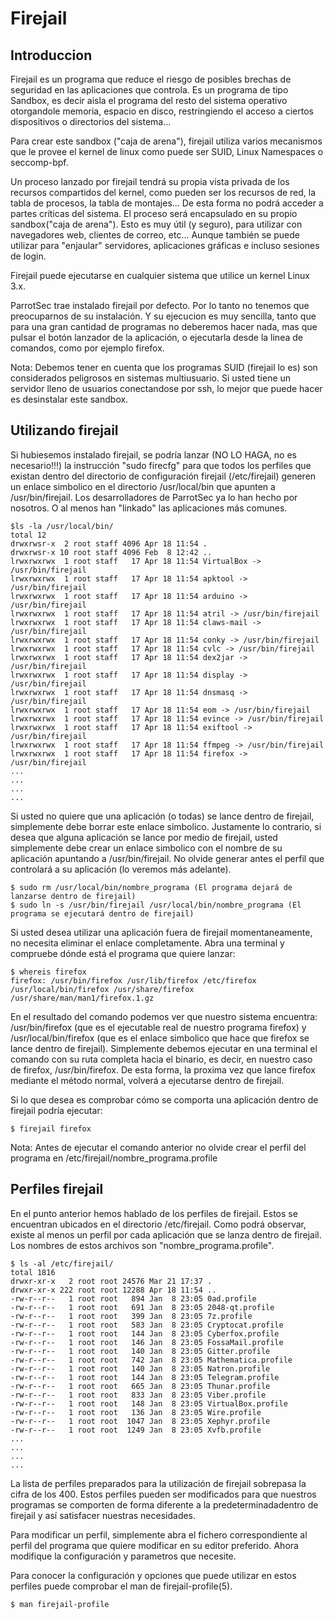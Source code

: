 # Firejail

## Introduccion

Firejail es un programa que reduce el riesgo de posibles brechas de seguridad en las aplicaciones que controla. Es un programa de tipo Sandbox, es decir aisla el programa del resto del sistema operativo otorgandole memoria, espacio en disco, restringiendo el acceso a ciertos dispositivos o directorios del sistema...

Para crear este sandbox ("caja de arena"), firejail utiliza varios mecanismos que le provee el kernel de linux como puede ser SUID, Linux Namespaces o seccomp-bpf.

Un proceso lanzado por firejail tendrá su propia vista privada de los recursos compartidos del kernel, como pueden ser los recursos de red, la tabla de procesos, la tabla de montajes... De esta forma no podrá acceder a partes críticas del sistema. El proceso será encapsulado en su propio sandbox("caja de arena"). Esto es muy útil (y seguro), para utilizar con navegadores web, clientes de correo, etc... Aunque también se puede utilizar para  "enjaular" servidores, aplicaciones gráficas e incluso sesiones de login. 

Firejail puede ejecutarse en cualquier sistema que utilice un kernel Linux 3.x.

ParrotSec trae instalado firejail por defecto. Por lo tanto no tenemos que preocuparnos de su instalación. Y su ejecucion es muy sencilla, tanto que para una gran cantidad de programas no deberemos hacer nada, mas que pulsar el botón lanzador de la aplicación, o ejecutarla desde la linea de comandos, como por ejemplo firefox.


Nota: Debemos tener en cuenta que los programas SUID (firejail lo es) son considerados peligrosos en sistemas multiusuario. Si usted tiene un servidor lleno de usuarios conectandose por ssh, lo mejor que puede hacer es desinstalar este sandbox.



## Utilizando firejail

Si hubiesemos instalado firejail, se podría lanzar (NO LO HAGA, no es necesario!!!) la instrucción "sudo firecfg" para que todos los perfiles que existan dentro del directorio de configuración firejail (/etc/firejail) generen un enlace simbolico en el directorio /usr/local/bin que apunten a /usr/bin/firejail. Los desarrolladores de ParrotSec ya lo han hecho por nosotros. O al menos han "linkado" las aplicaciones más comunes.

	$ls -la /usr/local/bin/
	total 12
	drwxrwsr-x  2 root staff 4096 Apr 18 11:54 .
	drwxrwsr-x 10 root staff 4096 Feb  8 12:42 ..
	lrwxrwxrwx  1 root staff   17 Apr 18 11:54 VirtualBox -> /usr/bin/firejail
	lrwxrwxrwx  1 root staff   17 Apr 18 11:54 apktool -> /usr/bin/firejail
	lrwxrwxrwx  1 root staff   17 Apr 18 11:54 arduino -> /usr/bin/firejail
	lrwxrwxrwx  1 root staff   17 Apr 18 11:54 atril -> /usr/bin/firejail
	lrwxrwxrwx  1 root staff   17 Apr 18 11:54 claws-mail -> /usr/bin/firejail
	lrwxrwxrwx  1 root staff   17 Apr 18 11:54 conky -> /usr/bin/firejail
	lrwxrwxrwx  1 root staff   17 Apr 18 11:54 cvlc -> /usr/bin/firejail
	lrwxrwxrwx  1 root staff   17 Apr 18 11:54 dex2jar -> /usr/bin/firejail
	lrwxrwxrwx  1 root staff   17 Apr 18 11:54 display -> /usr/bin/firejail
	lrwxrwxrwx  1 root staff   17 Apr 18 11:54 dnsmasq -> /usr/bin/firejail
	lrwxrwxrwx  1 root staff   17 Apr 18 11:54 eom -> /usr/bin/firejail
	lrwxrwxrwx  1 root staff   17 Apr 18 11:54 evince -> /usr/bin/firejail
	lrwxrwxrwx  1 root staff   17 Apr 18 11:54 exiftool -> /usr/bin/firejail
	lrwxrwxrwx  1 root staff   17 Apr 18 11:54 ffmpeg -> /usr/bin/firejail
	lrwxrwxrwx  1 root staff   17 Apr 18 11:54 firefox -> /usr/bin/firejail
	...
	...
	...
	...




Si usted no quiere que una aplicación (o todas) se lance dentro de firejail, simplemente debe borrar este enlace simbolico. Justamente lo contrario, si desea que alguna aplicación se lance por medio de firejail, usted simplemente debe crear un enlace simbolico con el nombre de su aplicación apuntando a /usr/bin/firejail. No olvide generar antes el perfil que controlará a su aplicación (lo veremos más adelante).

	$ sudo rm /usr/local/bin/nombre_programa (El programa dejará de lanzarse dentro de firejail)
	$ sudo ln -s /usr/bin/firejail /usr/local/bin/nombre_programa (El programa se ejecutará dentro de firejail)

Si usted desea utilizar una aplicación fuera de firejail momentaneamente, no necesita eliminar el enlace completamente. Abra una terminal y compruebe dónde está el programa que quiere lanzar:

	$ whereis firefox
	firefox: /usr/bin/firefox /usr/lib/firefox /etc/firefox /usr/local/bin/firefox /usr/share/firefox /usr/share/man/man1/firefox.1.gz

En el resultado del comando podemos ver que nuestro sistema encuentra: /usr/bin/firefox (que es el ejecutable real de nuestro programa firefox) y /usr/local/bin/firefox (que es el enlace simbolico que hace que firefox se lance dentro de firejail). Simplemente debemos ejecutar en una terminal el comando con su ruta completa hacia el binario, es decir, en nuestro caso de firefox, /usr/bin/firefox. De esta forma, la proxima vez que lance firefox mediante el método normal, volverá a ejecutarse dentro de firejail.

Si lo que desea es comprobar cómo se comporta una aplicación dentro de firejail podría ejecutar:

	$ firejail firefox

Nota: Antes de ejecutar el comando anterior no olvide crear el perfil del programa en /etc/firejail/nombre_programa.profile


## Perfiles firejail

En el punto anterior hemos hablado de los perfiles de firejail. Estos se encuentran ubicados en el directorio /etc/firejail. Como podrá observar, existe al menos un perfil por cada aplicación que se lanza dentro de firejail. Los nombres de estos archivos son "nombre_programa.profile".


	$ ls -al /etc/firejail/
	total 1816
	drwxr-xr-x   2 root root 24576 Mar 21 17:37 .
	drwxr-xr-x 222 root root 12288 Apr 18 11:54 ..
	-rw-r--r--   1 root root   894 Jan  8 23:05 0ad.profile
	-rw-r--r--   1 root root   691 Jan  8 23:05 2048-qt.profile
	-rw-r--r--   1 root root   399 Jan  8 23:05 7z.profile
	-rw-r--r--   1 root root   583 Jan  8 23:05 Cryptocat.profile
	-rw-r--r--   1 root root   144 Jan  8 23:05 Cyberfox.profile
	-rw-r--r--   1 root root   146 Jan  8 23:05 FossaMail.profile
	-rw-r--r--   1 root root   140 Jan  8 23:05 Gitter.profile
	-rw-r--r--   1 root root   742 Jan  8 23:05 Mathematica.profile
	-rw-r--r--   1 root root   140 Jan  8 23:05 Natron.profile
	-rw-r--r--   1 root root   144 Jan  8 23:05 Telegram.profile
	-rw-r--r--   1 root root   665 Jan  8 23:05 Thunar.profile
	-rw-r--r--   1 root root   833 Jan  8 23:05 Viber.profile
	-rw-r--r--   1 root root   148 Jan  8 23:05 VirtualBox.profile
	-rw-r--r--   1 root root   136 Jan  8 23:05 Wire.profile
	-rw-r--r--   1 root root  1047 Jan  8 23:05 Xephyr.profile
	-rw-r--r--   1 root root  1249 Jan  8 23:05 Xvfb.profile
	...
	...
	...
	...

La lista de perfiles preparados para la utilización de firejail sobrepasa la cifra de los 400. Estos perfiles pueden ser modificados para que nuestros programas se comporten de forma diferente a la predeterminadadentro de firejail y así satisfacer nuestras necesidades.

Para modificar un perfil, simplemente abra el fichero correspondiente al perfil del programa que quiere modificar en su editor preferido. Ahora modifique la configuración y parametros que
necesite.

Para conocer la configuración y opciones que puede utilizar en estos perfiles puede comprobar el man de firejail-profile(5).

	$ man firejail-profile


